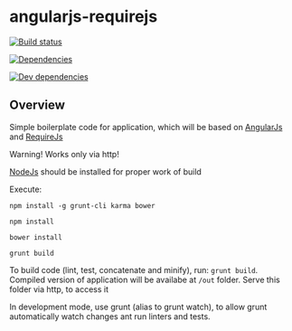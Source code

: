 angularjs-requirejs
===================

[![Build status](https://api.travis-ci.org/shustariov-andrey/angularjs-requirejs.png?branch=master)](https://travis-ci.org/shustariov-andrey/angularjs-requirejs)

[![Dependencies](https://david-dm.org/shustariov-andrey/angularjs-requirejs.png)](https://david-dm.org/shustariov-andrey/angularjs-requirejs)

[![Dev dependencies](https://david-dm.org/shustariov-andrey/angularjs-requirejs/dev-status.png)](https://david-dm.org/shustariov-andrey/angularjs-requirejs#info=devDependencies)

Overview
--------

Simple boilerplate code for application, which will be based on [AngularJs](http://www.angularjs.org/) and [RequireJs](http://requirejs.org/)

Warning!
Works only via http!

[NodeJs](http://nodejs.org/) should be installed for proper work of build

Execute:

`npm install -g grunt-cli karma bower`

`npm install`

`bower install`

`grunt build`

To build code (lint, test, concatenate and minify), run: `grunt build`. Compiled version of application will be availabe at `/out` folder. Serve this folder via http, to access it

In development mode, use grunt (alias to grunt watch), to allow grunt automatically watch changes ant run linters and tests.
